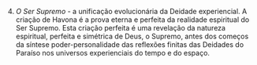 4. *O Ser Supremo* - a unificação evolucionária da Deidade experiencial. A criação de Havona é a prova eterna e perfeita da realidade espiritual do Ser Supremo. Esta criação perfeita é uma revelação da natureza espiritual, perfeita e simétrica de Deus, o Supremo, antes dos começos da síntese poder-personalidade das reflexões finitas das Deidades do Paraíso nos universos experienciais do tempo e do espaço.